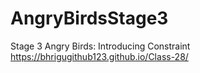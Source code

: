 # AngryBirdsStage3
Stage 3 Angry Birds: Introducing Constraint
https://bhrigugithub123.github.io/Class-28/
